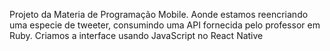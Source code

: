 Projeto da Materia de Programação Mobile. Aonde estamos reencriando uma especie de tweeter, consumindo uma API fornecida pelo professor em Ruby. Criamos a interface usando JavaScript no React Native  
